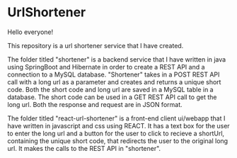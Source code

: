 # UrlShortener

Hello everyone!

This repository is a url shortener service that I have created. 

The folder titled "shortener" is a backend service that I have written in java using SpringBoot and Hibernate in order to create a REST
API and a connection to a MySQL database. "Shortener" takes in a POST REST API call with a long url as a parameter and creates and returns 
a unique short code. Both the short code and long url are saved in a MySQL table in a database. The short code can be used in a GET REST API 
call to get the long url. Both the response and request are in JSON format.

The folder titled "react-url-shortener" is a front-end client ui/webapp that I have written in javascript and css using REACT. It has a
text box for the user to enter the long url and a button for the user to click to recieve a shortUrl, containing the unique short code,
that redirects the user to the original long url. It makes the calls to the REST API in "shortener".
